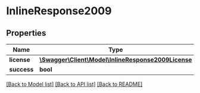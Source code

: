 # InlineResponse2009

## Properties
Name | Type | Description | Notes
------------ | ------------- | ------------- | -------------
**license** | [**\Swagger\Client\Model\InlineResponse2009License**](InlineResponse2009License.md) |  | [optional] 
**success** | **bool** |  | [optional] 

[[Back to Model list]](../../README.md#documentation-for-models) [[Back to API list]](../../README.md#documentation-for-api-endpoints) [[Back to README]](../../README.md)

